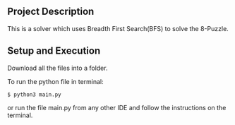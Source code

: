 ## Project Description
This is a solver which uses Breadth First Search(BFS) to solve the 8-Puzzle.

## Setup and Execution
Download all the files into a folder.

To run the python file in terminal: 

```
$ python3 main.py
```

or run the file main.py from any other IDE and follow the instructions on the terminal.
